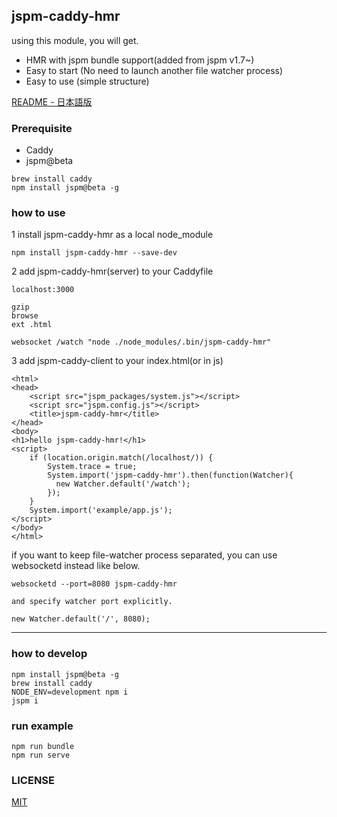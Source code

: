 ## jspm-caddy-hmr
using this module, you will get.
- HMR with jspm bundle support(added from jspm v1.7~)
- Easy to start (No need to launch another file watcher process)
- Easy to use (simple structure)

[README - 日本語版](README-ja.md)

### Prerequisite
- Caddy
- jspm@beta

```
brew install caddy
npm install jspm@beta -g
```

### how to use
1 install jspm-caddy-hmr as a local node_module
```
npm install jspm-caddy-hmr --save-dev
```

2 add jspm-caddy-hmr(server) to your Caddyfile

```
localhost:3000

gzip
browse
ext .html

websocket /watch "node ./node_modules/.bin/jspm-caddy-hmr"
```

3 add jspm-caddy-client to your index.html(or in js)

```
<html>
<head>
    <script src="jspm_packages/system.js"></script>
    <script src="jspm.config.js"></script>
    <title>jspm-caddy-hmr</title>
</head>
<body>
<h1>hello jspm-caddy-hmr!</h1>
<script>
    if (location.origin.match(/localhost/)) {
        System.trace = true;
        System.import('jspm-caddy-hmr').then(function(Watcher){
          new Watcher.default('/watch');
        });
    }
    System.import('example/app.js');
</script>
</body>
</html>
```

if you want to keep file-watcher process separated,
you can use websocketd instead like below.

```
websocketd --port=8080 jspm-caddy-hmr

and specify watcher port explicitly.

new Watcher.default('/', 8080);
```

---

### how to develop
```
npm install jspm@beta -g
brew install caddy
NODE_ENV=development npm i
jspm i
```

### run example
```
npm run bundle
npm run serve
```

### LICENSE
[MIT](https://opensource.org/licenses/MIT)
